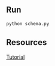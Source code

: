 ## Run

```bash
python schema.py
```

## Resources

[Tutorial](https://docs.graphene-python.org/projects/sqlalchemy/en/latest/starter/)

